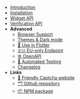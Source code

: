 * [Introduction](/)
* [Installation](/installation.md)
* [Widget API](/widget_api.md)
* [Verification API](/verification_api.md)
* **Advanced**
  * [Browser Support](/browser_support.md)
  * [Themes & Dark mode](/theme.md)
  * [📱 Use in Flutter](/flutter.md)
  * [🇪🇺 EU-only Endpoint](/eu_endpoint.md)
  * [⚙️ OpenAPI](/openapi_spec.md)
  * [🤖 Automated Testing](/automated_testing.md)
  * [Changelog](/changelog.md)
* **Links**
    * [ 📘 Friendly Captcha website](https://friendlycaptcha.com)
    * [ 🗂️ Github repository](https://github.com/friendlycaptcha/friendly-challenge)
    * [ 📦 NPM package](https://www.npmjs.com/package/friendly-challenge)

